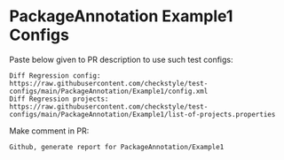 # PackageAnnotation Example1 Configs
Paste below given to PR description to use such test configs:
```
Diff Regression config: https://raw.githubusercontent.com/checkstyle/test-configs/main/PackageAnnotation/Example1/config.xml
Diff Regression projects: https://raw.githubusercontent.com/checkstyle/test-configs/main/PackageAnnotation/Example1/list-of-projects.properties
```
Make comment in PR:
```
Github, generate report for PackageAnnotation/Example1
```
